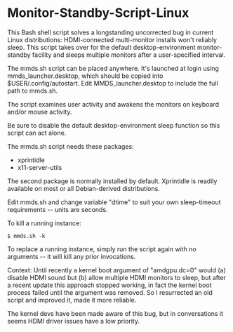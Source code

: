 # Monitor-Standby-Script-Linux

This Bash shell script solves a longstanding uncorrected bug in current Linux distributions: HDMI-connected multi-monitor installs won't reliably sleep. This script takes over for the default desktop-environment monitor-standby facility and sleeps multiple monitors after a user-specified interval.

The mmds.sh script can be placed anywhere. It's launched at login using mmds_launcher.desktop, which should be copied into $USER/.config/autostart. Edit MMDS_launcher.desktop to include the full path to mmds.sh.

The script examines user activity and awakens the monitors on keyboard and/or mouse activity.

Be sure to disable the default desktop-environment sleep function so this script can act alone.

The mmds.sh script needs these packages:

   * xprintidle
   * x11-server-utils
   
The second package is normally installed by default. Xprintidle is readily available on most or all Debian-derived distributions.

Edit mmds.sh and change variable "dtime" to suit your own sleep-timeout requirements -- units are seconds.

To kill a running instance:

    $ mmds.sh -k
    
To replace a running instance, simply run the script again with no arguments -- it will kill any prior invocations.

Context: Until recently a kernel boot argument of "amdgpu.dc=0" would (a) disable HDMI sound but (b) allow multiple HDMI monitors to sleep, but after a recent update this approach stopped working, in fact the kernel boot process failed until the argument was removed. So I resurrected an old script and improved it, made it more reliable.

The kernel devs have been made aware of this bug, but in conversations it seems HDMI driver issues have a low priority.
